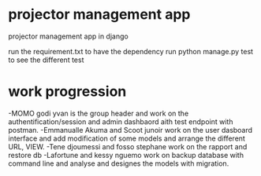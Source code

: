 # projector management app
 projector management app in django

 run the requirement.txt to have the dependency
 run python manage.py test to see the different test


# work progression

 -MOMO godi yvan is the group header and work on the authentification/session and admin dashbaord aith test endpoint with postman.
 -Emmanualle Akuma and Scoot junoir work on the user dasboard interface and add modification of some models and arrange the different URL, VIEW.
 -Tene djoumessi and fosso stephane work on the rapport and restore db
 -Lafortune and kessy nguemo  work on backup database with command line and analyse and designes the models with migration.
